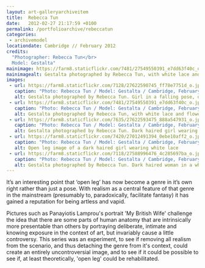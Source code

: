 ```yaml
---
layout: art-galleryarchiveitem
title:  Rebecca Tun
date:   2012-02-27 21:17:59 +0100
permalink: /portfolioarchive/rebeccatun
categories:
 - archivemodel
locationdate: Cambridge // February 2012
credits:
  "Photographer: Rebecca Tun</br>
  Model: Gestalta"
mainimage: https://farm8.staticflickr.com/7481/27549550391_e7dd63f40c_o.jpg
mainimagealt: Gestalta photographed by Rebecca Tun, with white lace and flowers
images:
 - url: https://farm8.staticflickr.com/7128/27622590745_ff78e7751d_o.jpg
   caption: "Photo: Rebecca Tun / Model: Gestalta / Cambridge, February 2012"
   alt: Gestalta photographed by Rebecca Tun. Girl in a falling pose, dressed in white lace
 - url: https://farm8.staticflickr.com/7481/27549550391_e7dd63f40c_o.jpg
   caption: "Photo: Rebecca Tun / Model: Gestalta / Cambridge, February 2012"
   alt: Gestalta photographed by Rebecca Tun, with white lace and flowers
 - url: https://farm8.staticflickr.com/7635/27622593475_888a547931_o.jpg
   caption: "Photo: Rebecca Tun / Model: Gestalta / Cambridge, February 2012"
   alt: Gestalta photographed by Rebecca Tun. Dark haired girl wearing white lace, with yellow flowers
 - url: https://farm8.staticflickr.com/7420/27012491394_0ebe10aff2_o.jpg
   caption: "Photo: Rebecca Tun / Model: Gestalta / Cambridge, February 2012"
   alt: Open leg image of a dark haired girl wearing white lace
 - url: https://farm8.staticflickr.com/7118/27588996476_4c285697ba_o.jpg
   caption: "Photo: Rebecca Tun / Model: Gestalta / Cambridge, February 2012"
   alt: Gestalta photographed by Rebecca Tun. Dark haired woman in a white room
---
```


It’s an interesting point that ‘open leg’ has now become a genre in it’s own right rather than just a pose. With realism as a central feature of that genre in the mainstream (presumably to, paradoxically, facilitate fantasy) it has gained a reputation for being artless and vapid.

Pictures such as Panayiotis Lamprou's portrait 'My British Wife' challenge the idea that there are some parts of human anatomy that are intrinsically more presentable than others by portraying deliberate, intimate and knowing exposure in the context of art, but invariably cause a little controversy. This series was an experiment, to see if removing all realism from the scenario, and thus detaching the genre from it's context, could create an entirely uncontroversial image, and to see if it could be possible to see if, at least theoretically, 'open leg' could be rehabilitated.
